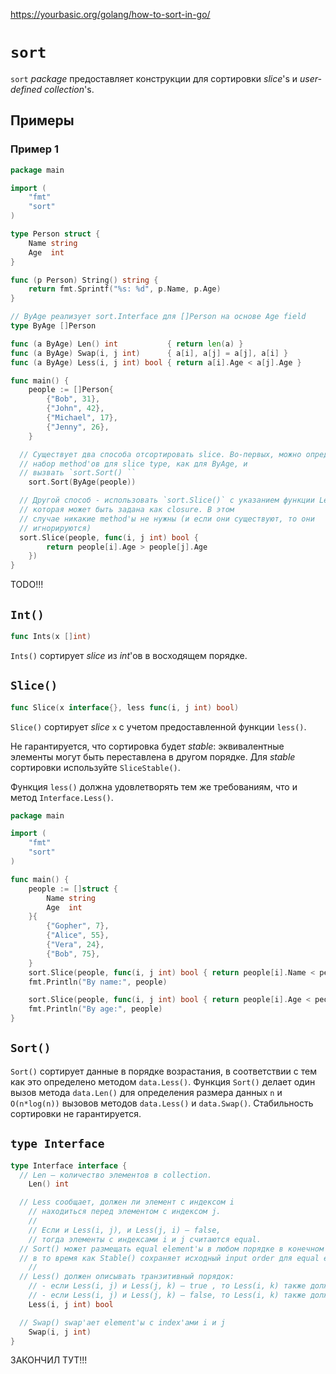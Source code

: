 https://yourbasic.org/golang/how-to-sort-in-go/

# `sort`

`sort` *package* предоставляет конструкции для сортировки *slice*'s  и *user-defined collection*'s.

## Примеры

### Пример 1

```go
package main

import (
	"fmt"
	"sort"
)

type Person struct {
	Name string
	Age  int
}

func (p Person) String() string {
	return fmt.Sprintf("%s: %d", p.Name, p.Age)
}

// ByAge реализует sort.Interface для []Person на основе Age field
type ByAge []Person

func (a ByAge) Len() int           { return len(a) }
func (a ByAge) Swap(i, j int)      { a[i], a[j] = a[j], a[i] }
func (a ByAge) Less(i, j int) bool { return a[i].Age < a[j].Age }

func main() {
	people := []Person{
		{"Bob", 31},
		{"John", 42},
		{"Michael", 17},
		{"Jenny", 26},
	}

  // Существует два способа отсортировать slice. Во-первых, можно определить
  // набор method'ов для slice type, как для ByAge, и
  // вызвать `sort.Sort() ``
	sort.Sort(ByAge(people))

  // Другой способ - использовать `sort.Slice()` с указанием функции Less, 
  // которая может быть задана как closure. В этом
  // случае никакие method'ы не нужны (и если они существуют, то они
  // игнорируются) 
  sort.Slice(people, func(i, j int) bool {
		return people[i].Age > people[j].Age
	})
}
```



TODO!!!



## `Int()`

```go
func Ints(x []int)
```

`Ints()` сортирует *slice* из *int*'ов в восходящем порядке.

## `Slice()`

```go
func Slice(x interface{}, less func(i, j int) bool)
```

`Slice()` сортирует *slice* `x` с учетом предоставленной функции `less()`. 

Не гарантируется, что сортировка будет *stable*: эквивалентные элементы могут быть переставлена в другом порядке. Для *stable* сортировки используйте `SliceStable()`.

Функция `less()` должна удовлетворять тем же требованиям, что и метод `Interface.Less()`.

```go
package main

import (
	"fmt"
	"sort"
)

func main() {
	people := []struct {
		Name string
		Age  int
	}{
		{"Gopher", 7},
		{"Alice", 55},
		{"Vera", 24},
		{"Bob", 75},
	}
	sort.Slice(people, func(i, j int) bool { return people[i].Name < people[j].Name })
	fmt.Println("By name:", people)

	sort.Slice(people, func(i, j int) bool { return people[i].Age < people[j].Age })
	fmt.Println("By age:", people)
}

```

## `Sort()`

`Sort()` сортирует данные в порядке возрастания, в соответствии с тем как это определено методом `data.Less()`. Функция `Sort()` делает один вызов метода `data.Len()` для определения размера данных `n` и `O(n*log(n))` вызовов методов `data.Less()` и `data.Swap()`. Стабильность сортировки не гарантируется.

## `type Interface`

```go
type Interface interface {
  // Len — количество элементов в collection.
	Len() int

  // Less сообщает, должен ли элемент с индексом i
	// находиться перед элементом с индексом j. 
	// 
	// Если и Less(i, j), и Less(j, i) – false, 
	// тогда элементы с индексами i и j считаются equal. 
  // Sort() может размещать equal element'ы в любом порядке в конечном результате, 
  // в то время как Stable() сохраняет исходный input order для equal element'ов. 
	// 
  // Less() должен описывать транзитивный порядок: 
	// - если Less(i, j) и Less(j, k) – true , то Less(i, k) также должен быть true. 
	// - если Less(i, j) и Less(j, k) – false, то Less(i, k) также должен быть false. 
	Less(i, j int) bool

  // Swap() swap'ает element'ы c index'ами i и j
	Swap(i, j int)
}
```



ЗАКОНЧИЛ ТУТ!!!